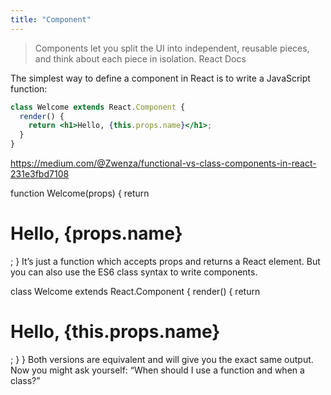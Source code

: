 ```yaml
---
title: "Component"
---
```


>Components let you split the UI into independent, reusable pieces, and think about each piece in isolation. React Docs

The simplest way to define a component in React is to write a JavaScript function:
```jsx
class Welcome extends React.Component {
  render() {
    return <h1>Hello, {this.props.name}</h1>;
  }
}
```
https://medium.com/@Zwenza/functional-vs-class-components-in-react-231e3fbd7108



function Welcome(props) {
  return <h1>Hello, {props.name}</h1>;
}
It’s just a function which accepts props and returns a React element.
But you can also use the ES6 class syntax to write components.

class Welcome extends React.Component {
  render() {
    return <h1>Hello, {this.props.name}</h1>;
  }
}
Both versions are equivalent and will give you the exact same output.
Now you might ask yourself: “When should I use a function and when a class?”











